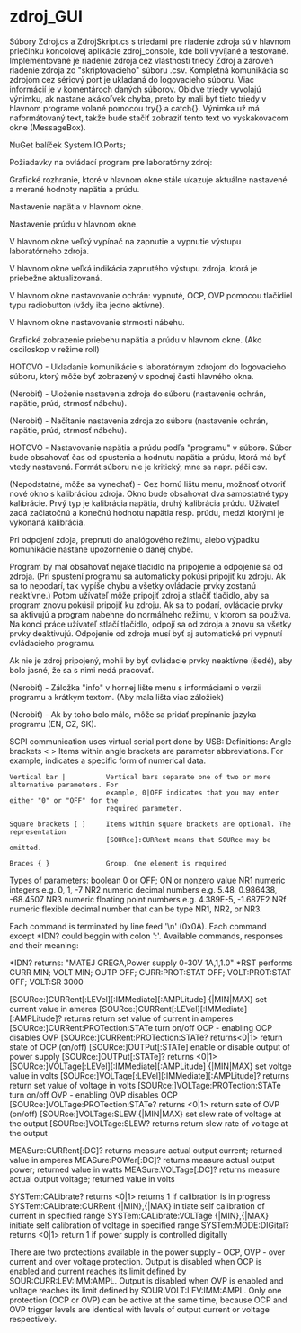 # zdroj_GUI

Súbory Zdroj.cs a ZdrojSkript.cs s triedami pre riadenie zdroja sú v hlavnom priečinku koncolovej aplikácie zdroj_console,
kde boli vyvíjané a testované. Implementované je riadenie zdroja cez vlastnosti triedy Zdroj a zároveň riadenie
zdroja zo "skriptovacieho" súboru .csv. Kompletná komunikácia so zdrojom cez sériový port je ukladaná do logovacieho
súboru. Viac informácií je v komentároch daných súborov. Obidve triedy vyvolajú výnimku, ak nastane akákoľvek chyba,
preto by mali byť tieto triedy v hlavnom programe volané pomocou try{} a catch{}. Výnimka už má naformátovaný text,
takže bude stačiť zobraziť tento text vo vyskakovacom okne (MessageBox).

NuGet balíček System.IO.Ports;

Požiadavky na ovládací program pre laboratórny zdroj:

Grafické rozhranie, ktoré v hlavnom okne stále ukazuje aktuálne nastavené a merané hodnoty napätia a prúdu.

Nastavenie napätia v hlavnom okne.

Nastavenie prúdu v hlavnom okne.

V hlavnom okne veľký vypínač na zapnutie a vypnutie výstupu laboratórneho zdroja.

V hlavnom okne veľká indikácia zapnutého výstupu zdroja, ktorá je priebežne aktualizovaná.

V hlavnom okne nastavovanie ochrán: vypnuté, OCP, OVP pomocou tlačidiel typu radiobutton (vždy iba jedno aktívne).

V hlavnom okne nastavovanie strmosti nábehu.

Grafické zobrazenie priebehu napätia a prúdu v hlavnom okne. (Ako osciloskop v režime roll)

HOTOVO - Ukladanie komunikácie s laboratórnym zdrojom do logovacieho súboru, ktorý môže byť zobrazený v spodnej časti hlavného okna.

(Nerobiť) - Uloženie nastavenia zdroja do súboru (nastavenie ochrán, napätie, prúd, strmosť nábehu).

(Nerobiť) - Načítanie nastavenia zdroja zo súboru (nastavenie ochrán, napätie, prúd, strmosť nábehu).

HOTOVO - Nastavovanie napätia a prúdu podľa "programu" v súbore. Súbor bude obsahovať čas od spustenia a hodnutu napätia a prúdu,
         ktorá má byť vtedy nastavená. Formát súboru nie je kritický, mne sa napr. páči csv.

(Nepodstatné, môže sa vynechať) - Cez hornú lištu menu, možnosť otvoriť nové okno s kalibráciou zdroja. Okno bude obsahovať dva samostatné typy kalibrácie.
Prvý typ je kalibrácia napätia, druhý kalibrácia prúdu. Užívateľ zadá začiatočnú a konečnú hodnotu napätia resp. prúdu,
medzi ktorými je vykonaná kalibrácia.

Pri odpojení zdoja, prepnutí do analógového režimu, alebo výpadku komunikácie nastane upozornenie o danej chybe.

Program by mal obsahovať nejaké tlačidlo na pripojenie a odpojenie sa od zdroja. (Pri spustení programu sa automaticky pokúsi
pripojiť ku zdroju. Ak sa to nepodarí, tak vypíše chybu a všetky ovládacie prvky zostanú neaktívne.) Potom užívateľ môže
pripojiť zdroj a stlačiť tlačidlo, aby sa program znovu pokúsil pripojiť ku zdroju. Ak sa to podarí, ovládacie prvky
sa aktivujú a program nabehne do normálneho režimu, v ktorom sa používa. Na konci práce užívateľ stlačí tlačidlo,
odpojí sa od zdroja a znovu sa všetky prvky deaktivujú. Odpojenie od zdroja musí byť aj automatické pri vypnutí
ovládacieho programu.

Ak nie je zdroj pripojený, mohli by byť ovládacie prvky neaktívne (šedé), aby bolo jasné, že sa s nimi nedá pracovať.

(Nerobiť) - Záložka "info" v hornej lište menu s informáciami o verzii programu a krátkym textom. (Aby mala lišta viac záložiek)

(Nerobiť) - Ak by toho bolo málo, môže sa pridať prepínanie jazyka programu (EN, CZ, SK).








SCPI communication uses virtual serial port done by USB:
Definitions:
	Angle brackets < >		Items within angle brackets are parameter abbreviations. For example,
							<NR1> indicates a specific form of numerical data.
							
	Vertical bar |			Vertical bars separate one of two or more alternative parameters. For
							example, 0|OFF indicates that you may enter either "0" or "OFF" for the
							required parameter.
							
	Square brackets [ ]		Items within square brackets are optional. The representation
							[SOURce]:CURRent means that SOURce may be omitted.
							
	Braces { }				Group. One element is required
							
Types of parameters:
	boolean					0 or OFF; ON or nonzero value
	NR1 numeric				integers e.g. 0, 1, -7
	NR2 numeric				decimal numbers e.g. 5.48, 0.986438, -68.4507
	NR3 numeric				floating point numbers e.g. 4.389E-5, -1.687E2
	NRf numeric				flexible decimal number that can be type NR1, NR2, or NR3.

Each command is terminated by line feed '\n' (0x0A). Each command except *IDN? could beggin with colon ':'.
Available commands, responses and their meaning:							

*IDN?	returns: "MATEJ GREGA,Power supply 0-30V 1A,1,1.0"
*RST	performs CURR MIN; VOLT MIN; OUTP OFF; CURR:PROT:STAT OFF; VOLT:PROT:STAT OFF; VOLT:SR 3000

[SOURce:]CURRent[:LEVel][:IMMediate][:AMPLitude] {<NRf>|MIN|MAX}		set current value in ameres
[SOURce:]CURRent[:LEVel][:IMMediate][:AMPLitude]?	returns <NR2>		return set value of current in amperes
[SOURce:]CURRent:PROTection:STATe <boolean>								turn on/off OCP - enabling OCP disables OVP
[SOURce:]CURRent:PROTection:STATe?					returns<0|1>		return state of OCP (on/off)
[SOURce:]OUTPut[:STATe] <boolean>										enable or disable output of power supply
[SOURce:]OUTPut[:STATe]?							returns <0|1>
[SOURce:]VOLTage[:LEVel][:IMMediate][:AMPLitude] {<NRf>|MIN|MAX}		set voltge value in volts
[SOURce:]VOLTage[:LEVel][:IMMediate][:AMPLitude]?	returns <NR2>		return set value of voltage in volts
[SOURce:]VOLTage:PROTection:STATe <boolean>								turn on/off OVP - enabling OVP disables OCP
[SOURce:]VOLTage:PROTection:STATe?					returns <0|1>		return sate of OVP (on/off)
[SOURce:]VOLTage:SLEW {<NR1>|MIN|MAX}									set slew rate of voltage at the output
[SOURce:]VOLTage:SLEW?								returns <NR1>		return slew rate of voltage at the output

MEASure:CURRent[:DC]?				returns <NR2>		measure actual output current; returned value in amperes
MEASure:POWer[:DC]?					returns <NR2>		measure actual output power; returned value in watts
MEASure:VOLTage[:DC]?				returns <NR2>		measure actual output voltage; returned value in volts

SYSTem:CALibrate?					returns <0|1>		returns 1 if calibration is in progress
SYSTem:CALibrate:CURRent {<NRf>|MIN},{<NRf>|MAX}		initiate self calibration of current in specified range
SYSTem:CALibrate:VOLTage {<NRf>|MIN},{<NRf>|MAX}		initiate self calibration of voltage in specified range
SYSTem:MODE:DIGital?				returns <0|1>		return 1 if power supply is controlled digitally


There are two protections available in the power supply - OCP, OVP - over current and over voltage protection.
Output is disabled when OCP is enabled and current reaches its limit defined by SOUR:CURR:LEV:IMM:AMPL.
Output is disabled when OVP is enabled and voltage reaches its limit defined by SOUR:VOLT:LEV:IMM:AMPL.
Only one protection (OCP or OVP) can be active at the same time, because OCP and OVP trigger levels
are identical with levels of output current or voltage respectively.
